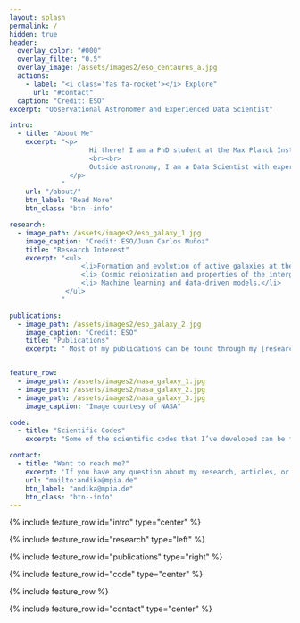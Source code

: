 ```yaml
---
layout: splash
permalink: /
hidden: true
header:
  overlay_color: "#000"
  overlay_filter: "0.5"
  overlay_image: /assets/images2/eso_centaurus_a.jpg
  actions:
    - label: "<i class='fas fa-rocket'></i> Explore"
      url: "#contact"
  caption: "Credit: ESO"
excerpt: "Observational Astronomer and Experienced Data Scientist"

intro: 
  - title: "About Me"
    excerpt: "<p>
                    Hi there! I am a PhD student at the Max Planck Institute for Astronomy and Heidelberg University, Germany. As part of the Euclid Dark Energy Mission group, my research is focused on the discovery and characterization of the quasars in the early universe (redshift > 6). These objects are indispensable tracers to decipher the build-up of the first supermassive black holes and their host galaxies, the early structure formation, and the history of cosmic reionization.
			        <br><br>
			        Outside astronomy, I am a Data Scientist with experience in delivering insights via data analytics and advanced machine learning for the fintech/e-commerce business, products, and market.
		       </p>
             "
    url: "/about/"
    btn_label: "Read More"
    btn_class: "btn--info"

research:
  - image_path: /assets/images2/eso_galaxy_1.jpg
    image_caption: "Credit: ESO/Juan Carlos Muñoz"
    title: "Research Interest"
    excerpt: "<ul>
                  <li>Formation and evolution of active galaxies at the early universe.</li>
                  <li> Cosmic reionization and properties of the intergalactic medium at high redshifts.</li> 
                  <li> Machine learning and data-driven models.</li>
              </ul>
             "

publications:
  - image_path: /assets/images2/eso_galaxy_2.jpg
    image_caption: "Credit: ESO"
    title: "Publications"
    excerpt: " Most of my publications can be found through my [research page](/research/). I usually store my scientific results in ResearchGate while popular articles about astronomy were posted in XploreAstro. You can also find my refereed journal articles via the SAO/NASA Astrophysics Data System ([ADS](https://ui.adsabs.harvard.edu/search/q=orcid%3A0000-0001-6102-9526&sort=date%20desc%2C%20bibcode%20desc&p_=0))."


feature_row:
  - image_path: /assets/images2/nasa_galaxy_1.jpg
  - image_path: /assets/images2/nasa_galaxy_2.jpg
  - image_path: /assets/images2/nasa_galaxy_3.jpg
    image_caption: "Image courtesy of NASA"

code: 
  - title: "Scientific Codes"
    excerpt: "Some of the scientific codes that I’ve developed can be found in my [code page](/codes/)."

contact:
  - title: "Want to reach me?"
    excerpt: 'If you have any question about my research, articles, or codes, feel free to contact me via this email. I can also be contacted informally through my social media below.'
    url: "mailto:andika@mpia.de"
    btn_label: "andika@mpia.de"
    btn_class: "btn--info"
---
```


{% include feature_row id="intro" type="center" %}

{% include feature_row id="research" type="left" %}

{% include feature_row id="publications" type="right" %}

{% include feature_row id="code" type="center" %}

{% include feature_row %}

{% include feature_row id="contact" type="center" %}
